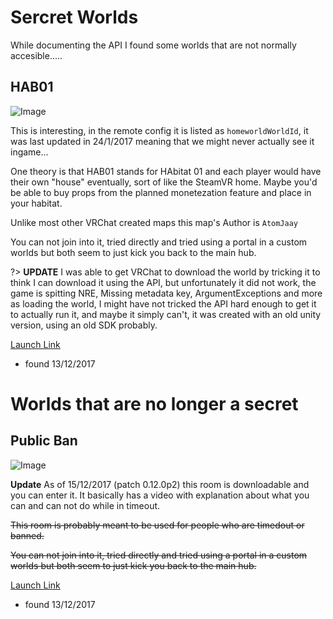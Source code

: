 # Sercret Worlds

While documenting the API I found some worlds that are not normally accesible.....

## HAB01

![Image](https://s3-us-west-2.amazonaws.com/vrc-uploads/images/image_1200x900_2016-09-22_15-31-54.png)

This is interesting, in the remote config it is listed as `homeworldWorldId`, it was last updated in 24/1/2017 meaning that we might never actually see it ingame...

One theory is that HAB01 stands for HAbitat 01 and each player would have their own "house" eventually, sort of like the SteamVR home. Maybe you'd be able to buy props from the planned monetezation feature and place in your habitat.

Unlike most other VRChat created maps this map's Author is `AtomJaay`

You can not join into it, tried directly and tried using a portal in a custom worlds but both seem to just kick you back to the main hub.

?> **UPDATE** I was able to get VRChat to download the world by tricking it to think I can download it using the API, but unfortunately it did not work, the game is spitting NRE, Missing metadata key, ArgumentExceptions and more as loading the world, I might have not tricked the API hard enough to get it to actually run it, and maybe it simply can't, it was created with an old unity version, using an old SDK probably.


[Launch Link](https://vrchat.net/launch?worldId=a57c0d11-46cc-4ce6-b6ac-d029a6569a37)

- found 13/12/2017

# Worlds that are no longer a secret

## Public Ban

![Image](https://api.vrchat.cloud/api/1/file/file_d338ef0f-3d4c-4106-ad60-7d88762b0940/1/file)

**Update** As of 15/12/2017 (patch 0.12.0p2) this room is downloadable and you can enter it. It basically has a video with explanation about what you can and can not do while in timeout.

~~This room is probably meant to be used for people who are timedout or banned.~~

~~You can not join into it, tried directly and tried using a portal in a custom worlds but both seem to just kick you back to the main hub.~~

[Launch Link](https://vrchat.net/launch?worldId=wrld_5b89c79e-c340-4510-be1b-476e9fcdedcc)

- found 13/12/2017 
